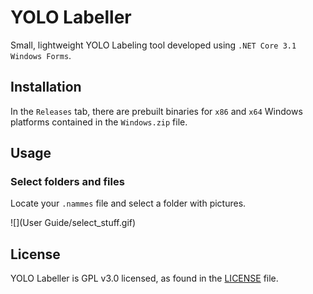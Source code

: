 # YOLO Labeller
Small, lightweight YOLO Labeling tool developed using `.NET Core 3.1 Windows Forms`.

## Installation
In the `Releases` tab, there are prebuilt binaries for `x86` and `x64` Windows platforms contained in the `Windows.zip` file.
## Usage
### Select folders and files
Locate your `.nammes` file and select a folder with pictures.

![](User Guide/select_stuff.gif)

## License
YOLO Labeller is GPL v3.0 licensed, as found in the [LICENSE](LICENSE) file.

